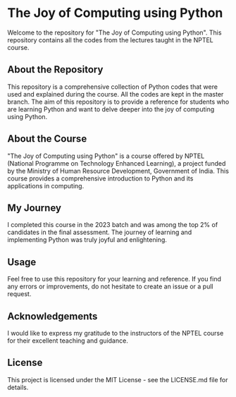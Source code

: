 # The Joy of Computing using Python

Welcome to the repository for "The Joy of Computing using Python". This repository contains all the codes from the lectures taught in the NPTEL course. 

## About the Repository

This repository is a comprehensive collection of Python codes that were used and explained during the course. All the codes are kept in the master branch. The aim of this repository is to provide a reference for students who are learning Python and want to delve deeper into the joy of computing using Python.

## About the Course

"The Joy of Computing using Python" is a course offered by NPTEL (National Programme on Technology Enhanced Learning), a project funded by the Ministry of Human Resource Development, Government of India. This course provides a comprehensive introduction to Python and its applications in computing.

## My Journey

I completed this course in the 2023 batch and was among the top 2% of candidates in the final assessment. The journey of learning and implementing Python was truly joyful and enlightening. 

## Usage

Feel free to use this repository for your learning and reference. If you find any errors or improvements, do not hesitate to create an issue or a pull request.

## Acknowledgements

I would like to express my gratitude to the instructors of the NPTEL course for their excellent teaching and guidance.

## License

This project is licensed under the MIT License - see the LICENSE.md file for details.
